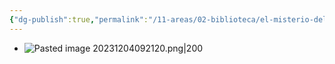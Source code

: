 ```yaml
---
{"dg-publish":true,"permalink":"/11-areas/02-biblioteca/el-misterio-del-capital/","noteIcon":""}
---
```


- ![Pasted image 20231204092120.png|200](/img/user/11%20%C3%81reas%20%E2%9A%99/02%20Biblioteca/%F0%9F%92%BE%20Adjuntos/Pasted%20image%2020231204092120.png)